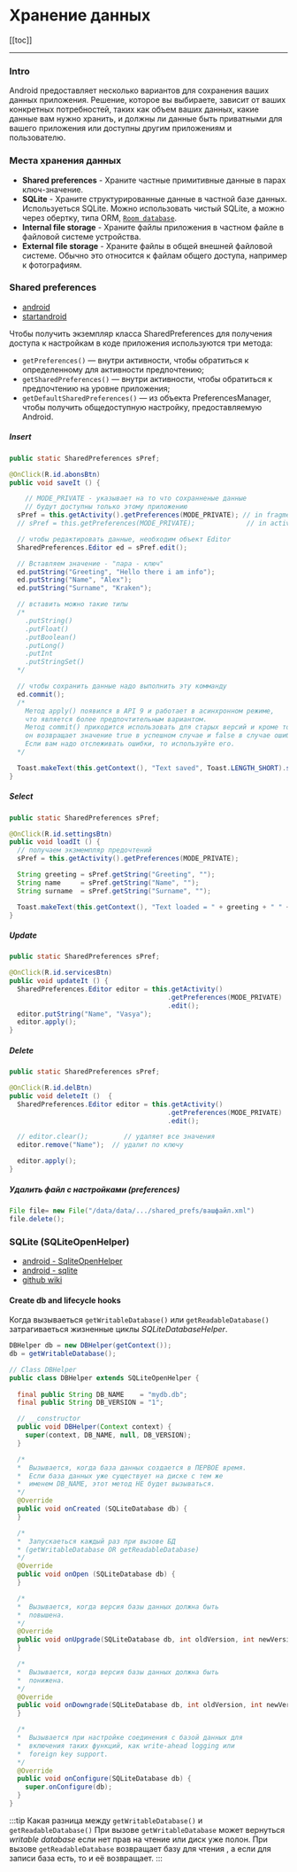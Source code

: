 # Хранение данных
[[toc]]

--- 

### Intro 
Android предоставляет несколько вариантов для сохранения ваших данных приложения. Решение, которое вы выбираете, зависит от ваших конкретных потребностей, таких как объем ваших данных, какие данные вам нужно хранить, и должны ли данные быть приватными для вашего приложения или доступны другим приложениям и пользователю.

### Места хранения данных
* **Shared preferences** - Храните частные примитивные данные в парах ключ-значение.
* **SQLite** - Храните структурированные данные в частной базе данных. Используеться SQLite. Можно использовать чистый SQLite, а можно через обертку, типа ORM, [`Room database`](https://developer.android.com/training/data-storage/room/).
* **Internal file storage** - Храните файлы приложения в частном файле в файловой системе устройства.
* **External file storage** - Храните файлы в общей внешней файловой системе. Обычно это относится к файлам общего доступа, например к фотографиям.


### Shared preferences
* [android](https://developer.android.com/training/data-storage/shared-preferences)
* [startandroid](http://developer.alexanderklimov.ru/android/theory/sharedpreferences.php)

Чтобы получить экземпляр класса SharedPreferences для получения доступа к настройкам в коде приложения используются три метода:
* `getPreferences()` — внутри активности, чтобы обратиться к определенному для активности предпочтению;
* `getSharedPreferences()` — внутри активности, чтобы обратиться к предпочтению на уровне приложения;
* `getDefaultSharedPreferences()` — из объекта PreferencesManager, чтобы получить общедоступную настройку, предоставляемую Android.

##### Insert
```java
public static SharedPreferences sPref;

@OnClick(R.id.abonsBtn)
public void saveIt () {

    // MODE_PRIVATE - указывает на то что сохранненые данные
    // будут доступны только этому приложению
  sPref = this.getActivity().getPreferences(MODE_PRIVATE); // in fragment
  // sPref = this.getPreferences(MODE_PRIVATE);             // in activity

  // чтобы редактировать данные, необходим объект Editor
  SharedPreferences.Editor ed = sPref.edit();

  // Вставляем значение - "пара - ключ"
  ed.putString("Greeting", "Hello there i am info");
  ed.putString("Name", "Alex");
  ed.putString("Surname", "Kraken");

  // вставить можно такие типы
  /*
    .putString()
    .putFloat()
    .putBoolean()
    .putLong()
    .putInt
    .putStringSet()
  */

  // чтобы сохранить данные надо выполнить эту комманду
  ed.commit();
  /*
    Метод apply() появился в API 9 и работает в асинхронном режиме, 
    что является более предпочтительным вариантом.
    Метод commit() приходится использовать для старых версий и кроме того,
    он возвращает значение true в успешном случае и false в случае ошибки.
    Если вам надо отслеживать ошибки, то используйте его.
  */

  Toast.makeText(this.getContext(), "Text saved", Toast.LENGTH_SHORT).show();
}
```


##### Select
```java
public static SharedPreferences sPref;

@OnClick(R.id.settingsBtn)
public void loadIt () {
  // получаем экзмемпляр предочтений
  sPref = this.getActivity().getPreferences(MODE_PRIVATE);

  String greeting = sPref.getString("Greeting", "");
  String name     = sPref.getString("Name", "");
  String surname  = sPref.getString("Surname", "");

  Toast.makeText(this.getContext(), "Text loaded = " + greeting + " " + name + " " + surname, Toast.LENGTH_SHORT).show();
}
```


##### Update 
```java
public static SharedPreferences sPref;

@OnClick(R.id.servicesBtn)
public void updateIt () {
  SharedPreferences.Editor editor = this.getActivity()
                                        .getPreferences(MODE_PRIVATE)
                                        .edit();
  editor.putString("Name", "Vasya");
  editor.apply();
}
```

##### Delete
```java
public static SharedPreferences sPref;

@OnClick(R.id.delBtn)
public void deleteIt ()  {
  SharedPreferences.Editor editor = this.getActivity()
                                        .getPreferences(MODE_PRIVATE)
                                        .edit();

  // editor.clear();         // удаляет все значения
  editor.remove("Name");  // удалит по ключу 

  editor.apply();
}
```    


##### Удалить файл с настройками (preferences)
```java
File file= new File("/data/data/.../shared_prefs/вашфайл.xml")
file.delete();
```


### SQLite (SQLiteOpenHelper)
* [android - SqliteOpenHelper](https://developer.android.com/reference/android/database/sqlite/SQLiteOpenHelper)
* [android - sqlite](https://developer.android.com/training/data-storage/sqlite)
* [github wiki](https://github.com/codepath/android_guides/wiki/Local-Databases-with-SQLiteOpenHelper)
#### Create db and lifecycle hooks
Когда вызываеться `getWritableDatabase()` или `getReadableDatabase()` затрагиваеться жизненные циклы *SQLiteDatabaseHelper*.
```java
DBHelper db = new DBHelper(getContext());
db = getWritableDatabase();
```
```java
// Class DBHelper
public class DBHelper extends SQLiteOpenHelper {
  
  final public String DB_NAME    = "mydb.db";
  final public String DB_VERSION = "1";

  // __constructor
  public void DBHelper(Context context) {
    super(context, DB_NAME, null, DB_VERSION);
  }

  /*
  *  Вызывается, когда база данных создается в ПЕРВОЕ время.
  *  Если база данных уже существует на диске с тем же
  *  именем DB_NAME, этот метод НЕ будет вызываться.
  */ 
  @Override
  public void onCreated (SQLiteDatabase db) {
  }

  /*
  *  Запускаеться каждый раз при вызове БД
  * (getWritableDatabase OR getReadableDatabase)
  */ 
  @Override
  public void onOpen (SQLiteDatabase db) {
  }

  /*
  *  Вызывается, когда версия базы данных должна быть
  *  повышена.
  */
  @Override
  public void onUpgrade(SQLiteDatabase db, int oldVersion, int newVersion) {
  }

  /*
  *  Вызывается, когда версия базы данных должна быть
  *  понижена.
  */
  @Override
  public void onDowngrade(SQLiteDatabase db, int oldVersion, int newVersion) {
  }

  /*
  *  Вызывается при настройке соединения с базой данных для
  *  включения таких функций, как write-ahead logging или
  *  foreign key support. 
  */
  @Override
  public void onConfigure(SQLiteDatabase db) {
    super.onConfigure(db);
  }
}
```


:::tip Какая разница между `getWritableDatabase()` и `getReadableDatabase()`
При вызове `getWritableDatabase` может вернуться *writable database* если нет прав на чтение или диск уже полон. 
При вызове `getReadableDatabase` возвращает базу для чтения , а если для записи база есть, то и её возвращает.
:::


